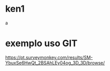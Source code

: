 # ken1
a
# exemplo uso GIT
https://pt.surveymonkey.com/results/SM-YbuxSe6HwQt_2BSAhLEy04og_3D_3D/browse/
